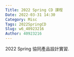```yaml
---
Title: 2022 Spring CD 課程
Date: 2022-03-31 14:30
Category: Misc
Tags: 2022SpringCD
Slug: w6_40923216
Author: 40923216
---
```


2022 Spring 協同產品設計實習.

<!-- PELICAN_END_SUMMARY -->

